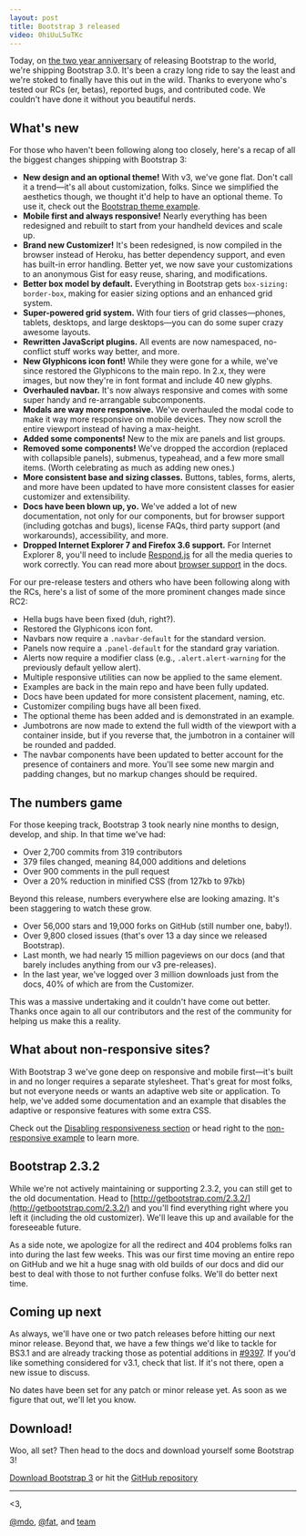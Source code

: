 ```yaml
---
layout: post
title: Bootstrap 3 released
video: 0hiUuL5uTKc
---
```


Today, on [the two year anniversary](https://twitter.com/mdo/statuses/104620039650557952) of releasing Bootstrap to the world, we're shipping Bootstrap 3.0. It's been a crazy long ride to say the least and we're stoked to finally have this out in the wild. Thanks to everyone who's tested our RCs (er, betas), reported bugs, and contributed code. We couldn't have done it without you beautiful nerds.


## What's new

For those who haven't been following along too closely, here's a recap of all the biggest changes shipping with Bootstrap 3:

* **New design and an optional theme!** With v3, we've gone flat. Don't call it a trend—it's all about customization, folks. Since we simplified the aesthetics though, we thought it'd help to have an optional theme. To use it, check out the [Bootstrap theme example](http://getbootstrap.com/examples/theme/).
* **Mobile first and always responsive!** Nearly everything has been redesigned and rebuilt to start from your handheld devices and scale up.
* **Brand new Customizer!** It's been redesigned, is now compiled in the browser instead of Heroku, has better dependency support, and even has built-in error handling. Better yet, we now save your customizations to an anonymous Gist for easy reuse, sharing, and modifications.
* **Better box model by default.** Everything in Bootstrap gets `box-sizing: border-box`, making for easier sizing options and an enhanced grid system.
* **Super-powered grid system.** With four tiers of grid classes—phones, tablets, desktops, and large desktops—you can do some super crazy awesome layouts.
* **Rewritten JavaScript plugins.** All events are now namespaced, no-conflict stuff works way better, and more.
* **New Glyphicons icon font!** While they were gone for a while, we've since restored the Glyphicons to the main repo. In 2.x, they were images, but now they're in font format and include 40 new glyphs.
* **Overhauled navbar.** It's now always responsive and comes with some super handy and re-arrangable subcomponents.
* **Modals are way more responsive.** We've overhauled the modal code to make it way more responsive on mobile devices. They now scroll the entire viewport instead of having a max-height.
* **Added some components!** New to the mix are panels and list groups.
* **Removed some components!** We've dropped the accordion (replaced with collapsible panels), submenus, typeahead, and a few more small items. (Worth celebrating as much as adding new ones.)
* **More consistent base and sizing classes.** Buttons, tables, forms, alerts, and more have been updated to have more consistent classes for easier customizer and extensibility.
* **Docs have been blown up, yo.** We've added a lot of new documentation, not only for our components, but for browser support (including gotchas and bugs), license FAQs, third party support (and workarounds), accessibility, and more.
* **Dropped Internet Explorer 7 and Firefox 3.6 support.** For Internet Explorer 8, you'll need to include [Respond.js](https://github.com/scottjehl/Respond) for all the media queries to work correctly. You can read more about [browser support](http://getbootstrap.com/getting-started/#browser-support) in the docs.

For our pre-release testers and others who have been following along with the RCs, here's a list of some of the more prominent changes made since RC2:

* Hella bugs have been fixed (duh, right?).
* Restored the Glyphicons icon font.
* Navbars now require a `.navbar-default` for the standard version.
* Panels now require a `.panel-default` for the standard gray variation.
* Alerts now require a modifier class (e.g., `.alert.alert-warning` for the previously default yellow alert).
* Multiple responsive utilities can now be applied to the same element.
* Examples are back in the main repo and have been fully updated.
* Docs have been updated for more consistent placement, naming, etc.
* Customizer compiling bugs have all been fixed.
* The optional theme has been added and is demonstrated in an example.
* Jumbotrons are now made to extend the full width of the viewport with a container inside, but if you reverse that, the jumbotron in a container will be rounded and padded.
* The navbar components have been updated to better account for the presence of containers and more. You'll see some new margin and padding changes, but no markup changes should be required.


## The numbers game

For those keeping track, Bootstrap 3 took nearly nine months to design, develop, and ship. In that time we've had:

* Over 2,700 commits from 319 contributors
* 379 files changed, meaning 84,000 additions and deletions
* Over 900 comments in the pull request
* Over a 20% reduction in minified CSS (from 127kb to 97kb)

Beyond this release, numbers everywhere else are looking amazing. It's been staggering to watch these grow.

* Over 56,000 stars and 19,000 forks on GitHub (still number one, baby!).
* Over 9,800 closed issues (that's over 13 a day since we released Bootstrap).
* Last month, we had nearly 15 million pageviews on our docs (and that barely includes anything from our v3 pre-releases).
* In the last year, we've logged over 3 million downloads just from the docs, 40% of which are from the Customizer.

This was a massive undertaking and it couldn't have come out better. Thanks once again to all our contributors and the rest of the community for helping us make this a reality.


## What about non-responsive sites?

With Bootstrap 3 we've gone deep on responsive and mobile first—it's built in and no longer requires a separate stylesheet. That's great for most folks, but not everyone needs or wants an adaptive web site or application. To help, we've added some documentation and an example that disables the adaptive or responsive features with some extra CSS.

Check out the [Disabling responsiveness section](http://getbootstrap.com/getting-started/#disable-responsive) or head right to the [non-responsive example](http://getbootstrap.com/examples/non-responsive/) to learn more.


## Bootstrap 2.3.2

While we're not actively maintaining or supporting 2.3.2, you can still get to the old documentation. Head to [http://getbootstrap.com/2.3.2/](http://getbootstrap.com/2.3.2/) and you'll find everything right where you left it (including the old customizer). We'll leave this up and available for the foreseeable future.

As a side note, we apologize for all the redirect and 404 problems folks ran into during the last few weeks. This was our first time moving an entire repo on GitHub and we hit a huge snag with old builds of our docs and did our best to deal with those to not further confuse folks. We'll do better next time.


## Coming up next

As always, we'll have one or two patch releases before hitting our next minor release. Beyond that, we have a few things we'd like to tackle for BS3.1 and are already tracking those as potential additions in [#9397](https://github.com/twbs/bootstrap/issues/9397). If you'd like something considered for v3.1, check that list. If it's not there, open a new issue to discuss.

No dates have been set for any patch or minor release yet. As soon as we figure that out, we'll let you know.


## Download!

Woo, all set? Then head to the docs and download yourself some Bootstrap 3!

<a class="btn-link" href="https://github.com/twbs/bootstrap/archive/v3.0.0.zip">Download Bootstrap 3</a> or hit the [GitHub repository](https://github.com/twbs/bootstrap)


-----

<3,

[@mdo](https://twitter.com/mdo), [@fat](https://twitter.com/fat), and [team](https://github.com/twbs/bootstrap/contributors)
